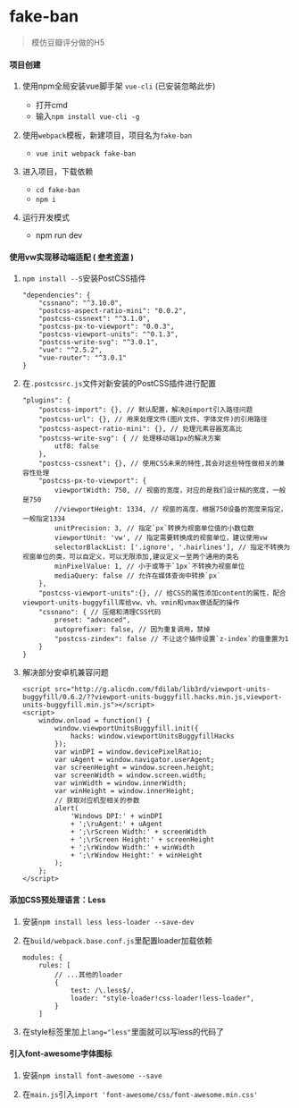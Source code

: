 # fake-ban 

> 模仿豆瓣评分做的H5

#### 项目创建

1. 使用npm全局安装vue脚手架 `vue-cli` (已安装忽略此步)
    * 打开cmd
    * 输入`npm install vue-cli -g`

2. 使用`webpack`模板，新建项目，项目名为`fake-ban`
    * `vue init webpack fake-ban`

3. 进入项目，下载依赖
    * `cd fake-ban`
    * `npm i`

4. 运行开发模式
    * npm run dev

#### 使用vw实现移动端适配 ( [参考资源](https://www.w3cplus.com/mobile/vw-layout-in-vue.html) )
1. `npm install --S`安装PostCSS插件
    ```
    "dependencies": {
        "cssnano": "^3.10.0",
        "postcss-aspect-ratio-mini": "0.0.2",
        "postcss-cssnext": "^3.1.0",
        "postcss-px-to-viewport": "0.0.3",
        "postcss-viewport-units": "^0.1.3",
        "postcss-write-svg": "^3.0.1",
        "vue": "^2.5.2",
        "vue-router": "^3.0.1"
    }
    ```
2. 在`.postcssrc.js`文件对新安装的PostCSS插件进行配置
    ```
    "plugins": {
        "postcss-import": {}, // 默认配置，解决@import引入路径问题
        "postcss-url": {}, // 用来处理文件(图片文件、字体文件)的引用路径
        "postcss-aspect-ratio-mini": {}, // 处理元素容器宽高比
        "postcss-write-svg": { // 处理移动端1px的解决方案
            utf8: false
        },
        "postcss-cssnext": {}, // 使用CSS未来的特性,其会对这些特性做相关的兼容性处理
        "postcss-px-to-viewport": {
            viewportWidth: 750, // 视窗的宽度，对应的是我们设计稿的宽度，一般是750
            //viewportHeight: 1334, // 视窗的高度，根据750设备的宽度来指定，一般指定1334
            unitPrecision: 3, // 指定`px`转换为视窗单位值的小数位数
            viewportUnit: 'vw', // 指定需要转换成的视窗单位，建议使用vw
            selectorBlackList: ['.ignore', '.hairlines'], // 指定不转换为视窗单位的类，可以自定义，可以无限添加,建议定义一至两个通用的类名
            minPixelValue: 1, // 小于或等于`1px`不转换为视窗单位
            mediaQuery: false // 允许在媒体查询中转换`px`
        },
        "postcss-viewport-units":{}, // 给CSS的属性添加content的属性，配合viewport-units-buggyfill库给vw、vh、vmin和vmax做适配的操作
        "cssnano": { // 压缩和清理CSS代码
            preset: "advanced",
            autoprefixer: false, // 因为重复调用，禁掉
            "postcss-zindex": false // 不让这个插件设置`z-index`的值重置为1
        }
    }
    ```
3. 解决部分安卓机兼容问题
    ```
    <script src="http://g.alicdn.com/fdilab/lib3rd/viewport-units-buggyfill/0.6.2/??viewport-units-buggyfill.hacks.min.js,viewport-units-buggyfill.min.js"></script>
    <script>
        window.onload = function() {
            window.viewportUnitsBuggyfill.init({
                hacks: window.viewportUnitsBuggyfillHacks
            });
            var winDPI = window.devicePixelRatio;
            var uAgent = window.navigator.userAgent;
            var screenHeight = window.screen.height;
            var screenWidth = window.screen.width;
            var winWidth = window.innerWidth;
            var winHeight = window.innerHeight;
            // 获取对应机型相关的参数
            alert(
                'Windows DPI:' + winDPI
                + ';\ruAgent:' + uAgent
                + ';\rScreen Width:' + screenWidth
                + ';\rScreen Height:' + screenHeight
                + ';\rWindow Width:' + winWidth
                + ';\rWindow Height:' + winHeight
            );
        };
    </script>
    ```
#### 添加CSS预处理语言：Less
1. 安装`npm install less less-loader --save-dev`

2. 在`build/webpack.base.conf.js`里配置loader加载依赖
    ```
    modules: {
        rules: [
            // ...其他的loader
            {
                test: /\.less$/,
                loader: "style-loader!css-loader!less-loader",
            }
        ]
    ```
3. 在style标签里加上`lang="less"`里面就可以写less的代码了

#### 引入font-awesome字体图标
1. 安装`npm install font-awesome --save`

2. 在`main.js`引入`import 'font-awesome/css/font-awesome.min.css'`